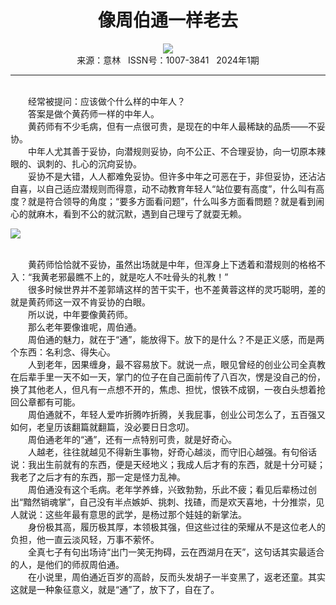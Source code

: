 # <center>像周伯通一样老去</center>

<div align=center><img src="http://fslib.vip.qikan.cn/img.ashx?key=%d7%f7%d5%df%a3%ba%c1%f9%c9%f1%c0%da%c0%da"></div>

<center>来源：意林   ISSN号：1007-3841   2024年1期</center>

* * *

<br>　　经常被提问：应该做个什么样的中年人？  
　　答案是做个黄药师一样的中年人。  
　　黄药师有不少毛病，但有一点很可贵，是现在的中年人最稀缺的品质——不妥协。  
　　中年人尤其善于妥协，向潜规则妥协，向不公正、不合理妥协，向一切原本辣眼的、讽刺的、扎心的沉疴妥协。  
　　妥协不是大错，人人都难免妥协。但许多中年之可恶在于，非但妥协，还沾沾自喜，以自己适应潜规则而得意，动不动教育年轻人“站位要有高度”，什么叫有高度？就是符合领导的角度；“要多方面看问题”，什么叫多方面看問题？就是看到闹心的就麻木，看到不公的就沉默，遇到自己理亏了就耍无赖。

![](http://img.resource.qikan.cn/markvip/qkimages/yili/yili202401/yili20240113-1-l.jpg)

  
<br>　　黄药师恰恰就不妥协，虽然出场就是中年，但浑身上下透着和潜规则的格格不入：“我黄老邪最瞧不上的，就是吃人不吐骨头的礼教！”  
　　很多时候世界并不差郭靖这样的苦干实干，也不差黄蓉这样的灵巧聪明，差的就是黄药师这一双不肯妥协的白眼。  
　　所以说，中年要像黄药师。  
　　那么老年要像谁呢，周伯通。  
　　周伯通的魅力，就在于“通”，能放得下。放下的是什么？不是正义感，而是两个东西：名利念、得失心。  
　　人到老年，因果缠身，最不容易放下。就说一点，眼见曾经的创业公司全真教在后辈手里一天不如一天，掌门的位子在自己面前传了八百次，愣是没自己的份，换了其他老人，但凡有一点想不开的，焦虑、担忧，恨铁不成钢，一夜白头想着抢回公章都有可能。  
　　周伯通就不，年轻人爱咋折腾咋折腾，关我屁事，创业公司怎么了，五百强又如何，老皇历该翻篇就翻篇，没必要日日念叨。  
　　周伯通老年的“通”，还有一点特别可贵，就是好奇心。  
　　人越老，往往就越见不得新生事物，好奇心越淡，而守旧心越强。有句俗话说：我出生前就有的东西，便是天经地义；我成人后才有的东西，就是十分可疑；我老了之后才有的东西，那一定是怪力乱神。  
　　周伯通没有这个毛病。老年学养蜂，兴致勃勃，乐此不疲；看见后辈杨过创出“黯然销魂掌”，自己没有半点嫉妒、挑刺、找碴，而是欢天喜地，十分推崇，见人就说：这些年最有意思的武学，是杨过那个娃娃的新掌法。  
　　身份极其高，履历极其厚，本领极其强，但这些过往的荣耀从不是这位老人的负担，他一直云淡风轻，万事不萦怀。  
　　全真七子有句出场诗“出门一笑无拘碍，云在西湖月在天”，这句话其实最适合的人，是他们的师叔周伯通。  
　　在小说里，周伯通近百岁的高龄，反而头发胡子一半变黑了，返老还童。其实这就是一种象征意义，就是“通”了，放下了，自在了。
